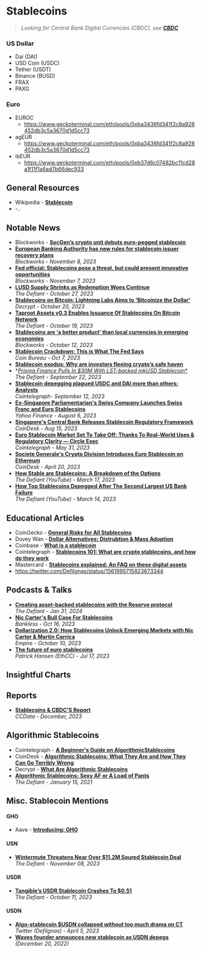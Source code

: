 # Stablecoins

> _Looking for Central Bank Digital Currencies (CBDC), see [**CBDC**](https://github.com/Inside-the-Blocks/Education/blob/main/Central%20Bank%20Digital%20Currency.md)_

### US Dollar
- Dai (DAI)
- USD Coin (USDC) 
- Tether (USDT)
- Binance (BUSD)
- FRAX
- PAXG

### Euro
- EUROC
  - https://www.geckoterminal.com/eth/pools/0xba3436fd341f2c8a928452db3c5a3670d1d5cc73
- agEUR
  - https://www.geckoterminal.com/eth/pools/0xba3436fd341f2c8a928452db3c5a3670d1d5cc73
- ibEUR
  - https://www.geckoterminal.com/eth/pools/0xb37d6c07482bc11cd28a1f11f1a6ad7b66dec933

## General Resources
- Wikipedia - [**Stablecoin**](https://en.wikipedia.org/wiki/Stablecoin)
- -..

## Notable News

- Blockworks - [**SocGen’s crypto unit debuts euro-pegged stablecoin**](https://blockworks.co/news/socgen-euro-pegged-stablecoin)
- [**European Banking Authority has new rules for stablecoin issuer recovery plans**](https://blockworks.co/news/european-union-stablecoins-regulation)
  <br/>_Blockworks - November 8, 2023_
- [**Fed official: Stablecoins pose a threat, but could present innovative opportunities**](https://blockworks.co/news/federal-reserve-cbdc-tokenization-stablecoins)
  <br/>_Blockworks - November 7, 2023_
- [**LUSD Supply Shrinks as Redemption Woes Continue**](https://thedefiant.io/lusd-supply-shrinks-as-redemption-woes-continue)
  <br/>_The Defiant - October 27, 2023_
- [**Stablecoins on Bitcoin: Lightning Labs Aims to 'Bitcoinize the Dollar'**](https://decrypt.co/202474/stablecoins-bitcoin-lightning-labs-aims-bitcoinize-dollar)
  <br/>_Decrypt - October 20, 2023_
- [**Taproot Assets v0.3 Enables Issuance Of Stablecoins On Bitcoin Network**](https://thedefiant.io/taproot-assets-v0-3-enables-issuance-of-stablecoins-on-bitcoin-network)
  <br/>_The Defiant - October 19, 2023_
- [**Stablecoins are ‘a better product’ than local currencies in emerging economies**](https://blockworks.co/news/stablecoin-empire-emerging-economies-user-interface)
  <br/>_Blockworks - October 12, 2023_
- [**Stablecoin Crackdown: This is What The Fed Says**](https://www.youtube.com/watch?v=xpit7TmT7Zg)
  <br/>_Coin Bureau - Oct 7, 2023_
- [**Stablecoin exodus: Why are investors fleeing crypto’s safe haven**](https://cointelegraph.com/news/stablecoin-exodus-why-are-investors-fleeing-crypto-s-safe-haven)
- *[*Prisma Finance Pulls In $30M With LST-backed mkUSD Stablecoin**](https://thedefiant.io/prisma-finance-pulls-in-usd30m-with-lst-backed-mkusd-stablecoin)
  <br/>_The Defiant - September 22, 2023_
- [**Stablecoin depegging plagued USDC and DAI more than others: Analysts**](https://cointelegraph.com/news/usdc-dai-depegged-more-than-usdt-sp-global-research)
  <br/>_Cointelegraph- September 12, 2023_
- [**Ex-Singapore Parliamentarian's Swiss Company Launches Swiss Franc and Euro Stablecoins**](https://sg.finance.yahoo.com/news/ex-singapore-parliamentarians-swiss-company-024500505.html)
  <br/>_Yahoo Finance - August 6, 2023_
- [**Singapore's Central Bank Releases Stablecoin Regulatory Framework**](https://www.coindesk.com/policy/2023/08/15/singapores-central-bank-releases-stablecoin-regulatory-framework/)
  <br/>_CoinDesk - Aug 15, 2023_
- [**Euro Stablecoin Market Set To Take Off: Thanks To Real-World Uses & Regulatory Clarity — Circle Exec**](https://cointelegraph.com/news/eu-officials-sign-markets-in-crypto-assets-framework-into-law)
  <br/>_Cointelegraph - May 31, 2023_
- [**Societe Generale's Crypto Division Introduces Euro Stablecoin on Ethereum**](https://www.coindesk.com/business/2023/04/20/societe-generales-crypto-division-introduces-euro-stablecoin-on-ethereum/)
  <br/>_CoinDesk - April 20, 2023_
- [**How Stable are Stablecoins: A Breakdown of the Options**](https://www.youtube.com/watch?v=aOsesTIaM-s)
  <br/>_The Defiant (YouTube) - March 17, 2023_
- [**How Top Stablecoins Depegged After The Second Largest US Bank Failure**](https://www.youtube.com/watch?v=3bzvrQPBuO4)
  <br/>_The Defiant (YouTube) - March 14, 2023_

## Educational Articles

- CoinGecko - [**General Risks for All Stablecoins**](https://www.coingecko.com/learn/general-risks-for-all-stablecoins)
- Dovey Wan - [**Dollar Alternatives: Distrubtion & Mass Adoption**](https://twitter.com/DoveyWan/status/1725183674868699391)
- Coinbase - [**What is a stablecoin**](https://www.coinbase.com/learn/crypto-basics/what-is-a-stablecoin)
- Cointelegraph - [**Stablecoins 101: What are crypto stablecoins, and how do they work**](https://cointelegraph.com/learn/stablecoins-101-what-are-crypto-stablecoins-and-how-do-they-work)
- Mastercard - [**Stablecoins explained: An FAQ on these digital assets**](https://www.mastercard.com/news/perspectives/2022/stablecoin-crypto-explainer-faq/)
- https://twitter.com/DefiIgnas/status/1561995715823673344

## Podcasts & Talks

- [**Creating asset-backed stablecoins with the Reserve protocol**](https://www.youtube.com/watch?v=WgsvOIjHDmg)
  <br/>_The Defiant - Jan 31, 2024_
- [**Nic Carter's Bull Case For Stablecoins**](https://www.youtube.com/watch?v=iecFhe2THeo)
  <br/>_Bankless - Oct 16, 2023_
- [**Dollarization 2.0: How Stablecoins Unlock Emerging Markets with Nic Carter & Martin Carrica**](https://www.youtube.com/watch?v=27HimK7oZMw)
  <br/>_Empire - October 10, 2023_
- [**The future of euro stablecoins**](https://www.youtube.com/watch?v=WF__4bId9zU)
  <br/>_Patrick Hansen (EthCC) - Jul 17, 2023_

## Insightful Charts

## Reports
- [**Stablecoins & CBDC'S Report**](https://ccdata.io/reports/stablecoins-cbdcs-report-december-2023)
  <br/>_CCData - December, 2023_

## Algorithmic Stablecoins

- Cointelegraph - [**A Beginner's Guide on AlgorithmicStablecoins**](https://cointelegraph.com/learn/a-beginner-s-guide-on-algorithmic-stablecoins)
- CoinDesk - [**Algorithmic Stablecoins: What They Are and How They Can Go Terribly Wrong**](https://www.coindesk.com/learn/algorithmic-stablecoins-what-they-are-and-how-they-can-go-terribly-wrong/)
- Decrypt - [**What Are Algorithmic Stablecoins**](https://decrypt.co/resources/what-are-algorithmic-stablecoins)
- [**Algorithmic Stablecoins: Sexy AF or A Load of Pants**](https://www.youtube.com/watch?v=sQ9m9txjF4U)
  <br/>_The Defiant - January 15, 2021_

## Misc. Stablecoin Mentions

#### GHO
- Aave - [**Introducing: GHO**](https://governance.aave.com/t/introducing-gho/8730/1)
#### USN 
- [**Wintermute Threatens Near Over $11.2M Soured Stablecoin Deal**](https://thedefiant.io/wintermute-threatens-near-over-usd11-2m-soured-stablecoin-deal)
  <br/>_The Defiant - November 08, 2023_
#### USDR 
- [**Tangible’s USDR Stablecoin Crashes To $0.51**](https://thedefiant.io/tangible-s-usdr-stablecoin-depegs-to-50-cents)
  <br/>_The Defiant - October 11, 2023_
#### USDN
- [**Algo-stablecoin $USDN collapsed without too much drama on CT**](https://twitter.com/DefiIgnas/status/1643447914294034434)
  <br/>_Twitter (DefiIgnas) - April 5, 2023_
- [**Waves founder announces new stablecoin as USDN depegs**](https://cointelegraph.com/news/waves-founder-announces-new-stablecoin-as-usdn-depegs) _(December 20, 2022)_
